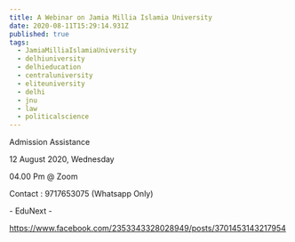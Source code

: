 ```yaml
---
title: A Webinar on Jamia Millia Islamia University
date: 2020-08-11T15:29:14.931Z
published: true
tags:
  - JamiaMilliaIslamiaUniversity
  - delhiuniversity
  - delhieducation
  - centraluniversity
  - eliteuniversity
  - delhi
  - jnu
  - law
  - politicalscience
---
```

Admission Assistance

12 August 2020, Wednesday

04.00 Pm @ Zoom

Contact : 9717653075 (Whatsapp Only)

\- EduNext -

<https://www.facebook.com/2353343328028949/posts/3701453143217954>